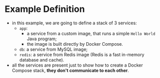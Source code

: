 # Example Definition

- in this example, we are going to define a stack of 3 services: 
  - `app`: 
    - a service from a custom image, that runs a simple `Hello World` Java program;
    - the image is built directly by Docker Compose.
  - `db`: a service from MySQL image;
  - `redis`: a service from Redis image (Redis is a fast in-memory database and cache).
- all the services are present just to show how to create a Docker Compose stack, **they don't communicate to each other**.
